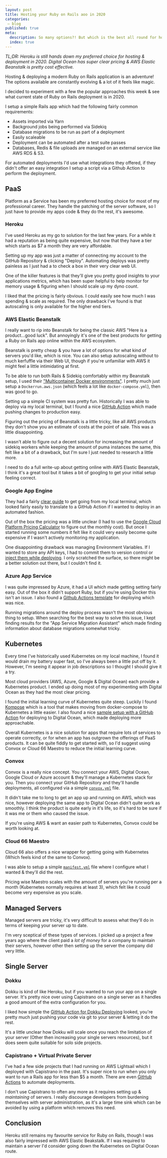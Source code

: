 ```yaml
---
layout: post
title: Hosting your Ruby on Rails aoo in 2020
categories:
 – blog
published: true
meta:
  description: So many options?! But which is the best all round for hosting & ease of deployment?
  index: true
---
```


_TL;DR: Heroku is still hands down my preferred choice for hosting & deployment in 2020. Digital Ocean has super clear pricing & AWS Elastic Beanstalk is pretty cost effective._

Hosting & deploying a modern Ruby on Rails application is an adventure! The options available are constantly evolving & a lot of it feels like magic.

I decided to experiment with a few the popular approaches this week & see what current state of Ruby on Rails deployment is in 2020.

I setup a simple Rails app which had the following fairly common requirements:

* Assets imported via Yarn
* Background jobs being performed via Sidekiq
* Database migrations to be run as part of a deployment
* Easily scaleable
* Deployment can be automated after a test suite passes
* Databases, Redis & file uploads are managed on an external service like AWS RDS & S3.

For automated deployments I'd use what integrations they offered, if they didn't offer an easy integration I setup a script via a Github Action to perform the deployment.

## PaaS

Platform as a Service has been my preferred hosting choice for most of my professional career. They handle the patching of the server software, so I just have to provide my apps code & they do the rest, it's awesome.

### Heroku

I've used Heroku as my go to solution for the last few years. For a while it had a reputation as being quite expensive, but now that they have a tier which starts as $7 a month they are very affordable.

Setting up my app was just a matter of connecting my account to the GitHub Repository & clicking "Deploy". Automating deploys was pretty painless as I just had a to check a box in their very clear web UI.

One of the killer features is that they'll give you pretty good insights to your applications metrics, which has been super helpful to help monitor for memory usage & figuring when I should scale up my dyno count.

I liked that the pricing is fairly obvious. I could easily see how much I was spending & scale as required. The only drawback I've found is that autoscaling is only available for the higher end tiers.

### AWS Elastic Beanstalk

I really want to rip into Beanstalk for being the classic AWS "Here is a product...good luck". But annoyingly it's one of the best products for getting a Ruby on Rails app online within the AWS ecosystem.

Beanstalk is pretty cheap & you have a lot of options for what kind of servers you'd like, which is nice. You can also setup autoscaling without to much kerfuffle via their Web UI, though if you're unfamiliar with AWS it might feel a little intimidating at first.

To be able to run both Rails & Sidekiq comfortably within my Beanstalk setup, I used their ["Multicontainer Docker environments"](https://docs.aws.amazon.com/elasticbeanstalk/latest/dg/create_deploy_docker_ecs.html). I pretty much just setup a `Dockerrun.aws.json` (which feels a lot like `docker-compose.yml`), then was good to go.

Setting up a simple CI system was pretty fun. Historically I was able to deploy via my local terminal, but I found a nice [GitHub Action](https://github.com/marketplace/actions/beanstalk-deploy) which made pushing changes to production easy.

Figuring out the pricing of Beanstalk is a little tricky, like all AWS products they don't show you an estimate of costs at the point of sale. This was a little disappointing.

I wasn't able to figure out a decent solution for increasing the amount of sidekiq workers while keeping the amount of puma instances the same, this felt like a bit of a drawback, but I'm sure I just needed to research a little more.

I need to do a full write-up about getting online with AWS Elastic Beanstalk, I think it's a great tool but it takes a bit of googling to get your initial setup feeling correct.

### Google App Engine

They had a fairly [clear guide](https://cloud.google.com/ruby/rails/using-cloudsql-postgres) to get going from my local terminal, which looked fairly easily to translate to a GitHub Action if I wanted to deploy in an automated fashion.

Out of the box the pricing was a little unclear (I had to use the [Google Cloud Platform Pricing Calculator](https://cloud.google.com/products/calculator/) to figure out the monthly cost). But once I started running some numbers it felt like it could very easily become quite expensive if I wasn't actively monitoring my application.

One disappointing drawback was managing Environment Variables. If I wanted to store any API keys, I had to commit them to version control or [inject them while deploying](https://dev.to/mungell/google-cloud-app-engine-environment-variables-5990). I only scratched the surface, so there might be a better solution out there, but I couldn't find it.

### Azure App Service

I was quite impressed by Azure, it had a UI which made getting setting fairly easy. Out of the box it didn't support Ruby, but if you're using Docker this isn't an issue. I also found a [Github Actions template](https://github.com/Azure/actions-workflow-samples/blob/master/AppService/docker-webapp-container-on-azure.yml) for deploying which was nice.

Running migrations around the deploy process wasn't the most obvious thing to setup. When searching for the best way to solve this issue, I kept finding results for the "App Service Migration Assistant" which made finding information about database migrations somewhat tricky.

## Kubernetes

Every time I've historically used Kubernetes on my local machine, I found it would drain my battery super fast, so I've always been a little put off by it. However, I'm seeing it appear in job descriptions so I thought I should give it a try.

Most cloud providers (AWS, Azure, Google & Digital Ocean) each provide a Kubernetes product. I ended up doing most of my experimenting with Digital Ocean as they had the most clear pricing.

I found the initial learning curve of Kubernetes quite steep. Luckily I found [Kompose](https://kompose.io/) which is a tool that makes moving from docker-compose to Kubernetes a little easier. I also found a nice [sample setup with a GitHub Action](https://github.com/do-community/example-doctl-action) for deploying to Digital Ocean, which made deploying more approachable.

Overall Kubernetes is a nice solution for apps that require lots of services to operate correctly, or for when an app has outgrown the offerings of PaaS products. It can be quite fiddly to get started with, so I'd suggest using Convox or Cloud 66 Maestro to reduce the initial learning curve.

### Convox

Convox is a really nice concept. You connect your AWS, Digital Ocean, Google Cloud or Azure account & they'll manage a Kubernetes stack for you. Then you connect your GitHub Repository and they'll handle deployments, all configured via a simple [`convox.yml`](https://docs.convox.com/configuration/convox-yml) file.

It didn't take me to long to get an app up and running on AWS, which was nice, however deploying the same app to Digital Ocean didn't quite work as smoothly. I think the product is quite early in it's life, so it's hard to be sure if it was me or them who caused the issue.

If you're using AWS & want an easier path to Kubernetes, Convox could be worth looking at.

### Cloud 66 Maestro

Cloud 66 also offers a nice wrapper for getting going with Kubernetes (Which feels kind of the same to Convox).

I was able to setup a simple [`manifest.yml`](https://help.cloud66.com/maestro/how-to-guides/deployment/building-a-manifest-file.html) file where I configure what I wanted & they'll did the rest.

Pricing wise Maestro scales with the amount of servers you're running per a month (Kubernetes normally requires at least 3), which felt like it could become very expensive as you scale.

## Managed Servers

Managed servers are tricky, it's very difficult to assess what they'll do in terms of keeping your server up to date.

I'm very sceptical of these types of services. I picked up a project a few years ago where the client paid a _lot of money_ for a company to maintain their servers, however other then setting up the server the company did very little.

## Single Server

### Dokku

Dokku is kind of like Heroku, but if you wanted to run your app on a single server. It's pretty nice over using Capistrano on a single server as it handles a good amount of the extra configuration for you.

I liked how simple the [GitHub Action for Dokku Deploying](https://github.com/marketplace/actions/dokku-to-deploy) looked, you're pretty much just pushing your code via git to your server & letting it do the rest.

It's a little unclear how Dokku will scale once you reach the limitation of your server (Other then increasing your single servers resources), but it does seem quite suitable for solo side projects.

### Capistrano + Virtual Private Server

I've had a few side projects that I had running on AWS Lightsail which I deployed with Capistrano in the past. It's super nice to run when you only want to run a Rails app for less than $5 a month. There are even [GitHub Actions](https://github.com/marketplace/actions/capistrano-deploy) to automate deployments.

I don't use Capistrano to often any more as it requires setting up & _maintaining_ of servers. I really discourage developers from burdening themselves with server administration, as it's a large time sink which can be avoided by using a platform which removes this need.

## Conclusion

Heroku still remains my favourite service for Ruby on Rails, though I was also fairly impressed with AWS Elastic Beakstalk. If I was required to maintain a server I'd consider going down the Kubernetes on Digital Ocean route.
